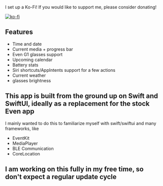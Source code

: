 I set up a Ko-Fi! If you would like to support me, please consider donating!

[![ko-fi](https://ko-fi.com/img/githubbutton_sm.svg)](https://ko-fi.com/Q5Q61JP00X)


## Features
 - Time and date
 - Current media + progress bar
 - Even G1 glasses support
 - Upcoming calendar 
 - Battery stats
 - Siri shortcuts/AppIntents support for a few actions 
 - Current weather
 - glasses brightness


## This app is built from the ground up on Swift and SwiftUI, ideally as a replacement for the stock Even app
I mainly wanted to do this to familiarize myself with swift/swiftui and many frameworks, like 
 - EventKit
 - MediaPlayer
 - BLE Communication
 - CoreLocation


## I am working on this fully in my free time, so don't expect a regular update cycle